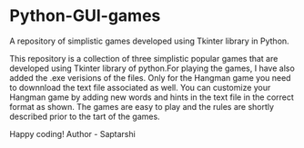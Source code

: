 # Python-GUI-games
A repository of simplistic games developed using Tkinter library in Python.


This repository is a collection of three simplistic popular games that are developed using Tkinter library of python.For playing the games, I have also added the .exe verisions of the files. Only for the Hangman game you need to downnload the text file associated as well. You can customize your Hangman game by adding new words and hints in the text file in the correct format as shown. The games are easy to play and the rules are shortly described prior to the tart of the games.

Happy coding!
Author - Saptarshi
